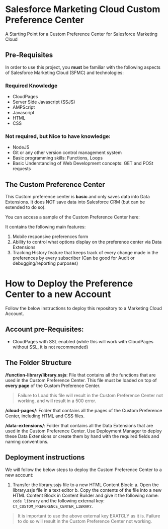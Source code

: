 # Salesforce Marketing Cloud Custom Preference Center
A Starting Point for a Custom Preference Center for Salesforce Marketing Cloud

## Pre-Requisites
In order to use this project, you **must** be familiar with the following aspects of Salesforce Marketing Cloud (SFMC) and technologies:

### Required Knowledge

- CloudPages
- Server Side Javascript (SSJS)
- AMPScript
- Javascript
- HTML
- CSS

### Not required, but Nice to have knowledge:
- NodeJS
- Git or any other version control management system
- Basic programming skills: Functions, Loops
- Basic Understanding of Web Development concepts: GET and POSt requests

## The Custom Preference Center

This Custom preference center is **basic** and only saves data into Data Extensions. It does NOT save data into Salesforce CRM (but can be extended to do so).

You can access a sample of the Custom Preference Center here:

It contains the following main features:

1. Mobile responsive preferences form
2. Ability to control what options display on the preference center via Data Extensions
3. Tracking History feature that keeps track of every change made in the preferences by every subscriber (Can be good for Audit or debugging/reporting purposes)

# How to Deploy the Preference Center to a new Account
Follow the below instructions to deploy this repository to a Marketing Cloud Account. 

## Account pre-Requisites:
- CloudPages with SSL enabled (while this will work with CloudPages without SSL, it is not recommended)

## The Folder Structure

**/function-library/library.ssjs**: File that contains all the functions that are used in the Custom Preference Center. This file must be loaded on top of **every page** of the Custom Preference Center.

> Failure to Load this file will result in the Custom Preference Center not working, and will result in a 500 error.

**/cloud-pages/**: Folder that contains all the pages of the Custom Preference Center, including HTML and CSS files.

**/data-extensions/**: Folder that contains all the Data Extensions that are used in the Custom Preference Center. Use Deployment Manager to deploy these Data Extensions or create them by hand with the required fields and naming conventions.

## Deployment instructions

We will follow the below steps to deploy the Custom Preference Center to a new account:

1. Transfer the library.ssjs file to a new HTML Content Block:
a. Open the library.ssjs file in a text editor
b. Copy the contents of the file into a new HTML Content Block in Content Builder and give it the following name: `code library` and the following external key: `CT_CUSTOM_PREFERENCE_CENTER_LIBRARY`.

> It is important to use the above external key EXATCLY as it is. Failure to do so will result in the Custom Preference Center not working.






